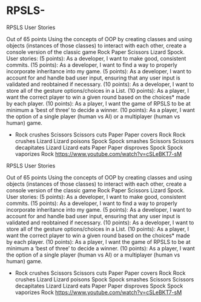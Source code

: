 # RPSLS-
RPSLS User Stories

Out of 65 points
Using the concepts of OOP by creating classes and using objects (instances of those classes) to interact with each other, create a console version of the classic game Rock Paper Scissors Lizard Spock.
User stories:
(5 points): As a developer, I want to make good, consistent commits. 
(15 points): As a developer, I want to find a way to properly incorporate inheritance into my game.
(5 points): As a developer, I want to account for and handle bad user input, ensuring that any user input is validated and reobtained if necessary.
(10 points): As a developer, I want to store all of the gesture options/choices in a List<T>.
(10 points): As a player, I want the correct player to win a given round based on the choices* made by each player. 
(10 points): As a player, I want the game of RPSLS to be at minimum a ‘best of three’ to decide a winner.
(10 points): As a player, I want the option of a single player (human vs AI) or a multiplayer (human vs human) game. 
* Rock crushes Scissors 
Scissors cuts Paper
Paper covers Rock
Rock crushes Lizard
Lizard poisons Spock
Spock smashes Scissors
Scissors decapitates Lizard
Lizard eats Paper
Paper disproves Spock
Spock vaporizes Rock 
https://www.youtube.com/watch?v=cSLeBKT7-sM

RPSLS User Stories

Out of 65 points
Using the concepts of OOP by creating classes and using objects (instances of those classes) to interact with each other, create a console version of the classic game Rock Paper Scissors Lizard Spock.
User stories:
(5 points): As a developer, I want to make good, consistent commits. 
(15 points): As a developer, I want to find a way to properly incorporate inheritance into my game.
(5 points): As a developer, I want to account for and handle bad user input, ensuring that any user input is validated and reobtained if necessary.
(10 points): As a developer, I want to store all of the gesture options/choices in a List<T>.
(10 points): As a player, I want the correct player to win a given round based on the choices* made by each player. 
(10 points): As a player, I want the game of RPSLS to be at minimum a ‘best of three’ to decide a winner.
(10 points): As a player, I want the option of a single player (human vs AI) or a multiplayer (human vs human) game. 
* Rock crushes Scissors 
Scissors cuts Paper
Paper covers Rock
Rock crushes Lizard
Lizard poisons Spock
Spock smashes Scissors
Scissors decapitates Lizard
Lizard eats Paper
Paper disproves Spock
Spock vaporizes Rock 
https://www.youtube.com/watch?v=cSLeBKT7-sM
